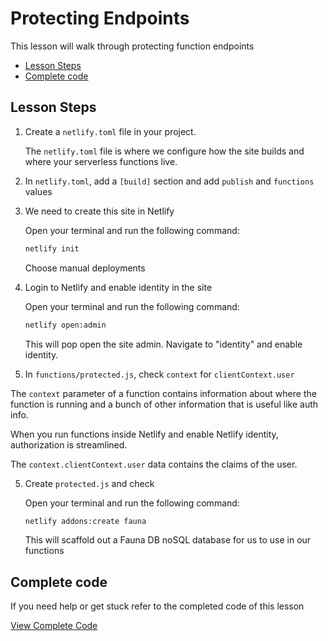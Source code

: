 # Protecting Endpoints

This lesson will walk through protecting function endpoints

- [Lesson Steps](#lesson-steps)
- [Complete code](#complete-code)

## Lesson Steps

1. Create a `netlify.toml` file in your project.

    The `netlify.toml` file is where we configure how the site builds and where your serverless functions live.

2. In `netlify.toml`, add a `[build]` section and add `publish` and `functions` values

3. We need to create this site in Netlify

    Open your terminal and run the following command:

    ```bash
    netlify init
    ```

    Choose manual deployments

4. Login to Netlify and enable identity in the site

    Open your terminal and run the following command:

    ```bash
    netlify open:admin
    ```

    This will pop open the site admin. Navigate to "identity" and enable identity.

5. In `functions/protected.js`, check `context` for `clientContext.user`

  The `context` parameter of a function contains information about where the function is running and a bunch of other information that is useful like auth info.

  When you run functions inside Netlify and enable Netlify identity, authorization is streamlined.

  The `context.clientContext.user` data contains the claims of the user.

5. Create `protected.js` and check

    Open your terminal and run the following command:

    ```bash
    netlify addons:create fauna
    ```

    This will scaffold out a Fauna DB noSQL database for us to use in our functions








## Complete code

If you need help or get stuck refer to the completed code of this lesson

[View Complete Code](https://github.com/DavidWells/netlify-functions-workshop/tree/master/lessons-code-complete/core-concepts/6-authenication)

